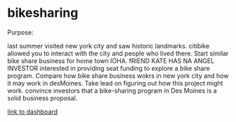 # bikesharing

Purpose:

last summer visited new york city and saw historic landmarks. citibike allowed you to interact with the city and people who lived there. Start similar bike share business for home town IOHA. fRIEND KATE HAS NA ANGEL INVESTOR interested in providing seat funding to explore a bike share program. Compare how bike share business wokrs in new york city and how it may work in desMoines. Take lead on figuring out how this project might work. convince investors that a bike-sharing program in Des Moines is a solid business proposal.



[link to dashboard](https://public.tableau.com/shared/D7PJT6FXJ?:display_count=n&:origin=viz_share_link)
